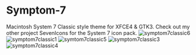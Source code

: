 # Symptom-7
Macintosh System 7 Classic style theme for XFCE4 &amp; GTK3.
Check out my other project SevenIcons for the System 7 icon pack.
![symptom7classic6](https://user-images.githubusercontent.com/34405495/179257282-aae2b40c-e251-4359-9cc4-6c7cd8c090e8.png)
![symptom7classic1](https://user-images.githubusercontent.com/34405495/177403233-9ac46d83-f48a-4cef-a4cc-2c36f1cfb4b7.png)
![symtom7classic5](https://user-images.githubusercontent.com/34405495/179257301-228af03f-c592-41b2-830f-d85cb431ee2b.png)
![symptom7classic3](https://user-images.githubusercontent.com/34405495/177403238-843c5e04-d95d-4fd6-b81c-096aebd21bb7.png)
![symptom7classic4](https://user-images.githubusercontent.com/34405495/177403239-84a0082c-7d24-4317-a8ea-e1b446f12be6.png)
